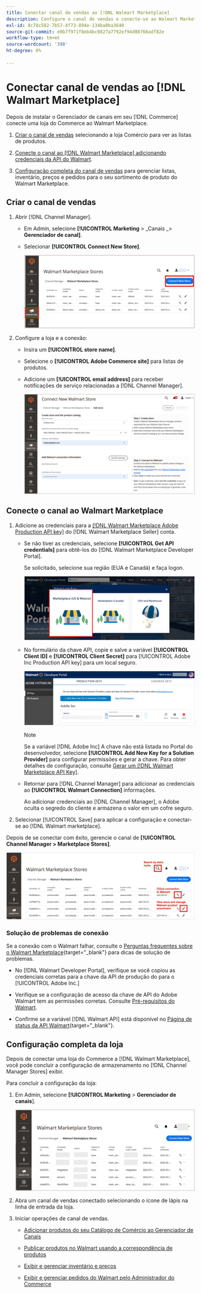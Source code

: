 ```yaml
---
title: Conectar canal de vendas ao [!DNL Walmart Marketplace]
description: Configure o canal de vendas e conecte-se ao Walmart Marketplace.
exl-id: 8c78c582-7b57-4f73-894e-134ba0ba3640
source-git-commit: e0b7f971f8eb4bc0827a7792ef94d88766adf82e
workflow-type: tm+mt
source-wordcount: '398'
ht-degree: 0%

---
```



# Conectar canal de vendas ao [!DNL Walmart Marketplace]

Depois de instalar o Gerenciador de canais em seu [!DNL Commerce] conecte uma loja do Commerce ao Walmart Marketplace.

1. [Criar o canal de vendas](#create-the-sales-channel) selecionando a loja Comércio para ver as listas de produtos.

1. [Conecte o canal ao [!DNL Walmart Marketplace] adicionando credenciais da API do Walmart](#connect-the-channel-to-walmart-marketplace).

1. [Configuração completa do canal de vendas](#complete-store-setup) para gerenciar listas, inventário, preços e pedidos para o seu sortimento de produto do Walmart Marketplace.

## Criar o canal de vendas

1. Abrir [!DNL Channel Manager].

   - Em Admin, selecione **[!UICONTROL Marketing** > _Canais _> **Gerenciador de canal]**.

   - Selecionar **[!UICONTROL Connect New Store]**.

      ![Conexão da loja do Commerce ao [!DNL Walmart Marketplace] from [!DNL Channel Manager]](assets/connect-commerce-store-to-marketplace.png)


1. Configure a loja e a conexão:

   - Insira um **[!UICONTROL store name]**.

   - Selecione o **[!UICONTROL Adobe Commerce site]** para listas de produtos.

   - Adicione um **[!UICONTROL email address]** para receber notificações de serviço relacionadas a [!DNL Channel Manager].

      ![Configurar a conexão entre o Commerce e o [!DNL Walmart Marketplace] from [!DNL Channel Manager]](assets/configure-commerce-to-marketplace-connection.png)

## Conecte o canal ao Walmart Marketplace

1. Adicione as credenciais para a [[!DNL Walmart Marketplace Adobe Production API key]](connect-marketplace.md#generate-a-walmart-marketplace-production-api-key) do [!DNL Walmart Marketplace Seller] conta.

   - Se não tiver as credenciais, selecione **[!UICONTROL Get API credentials]** para obtê-los do [!DNL Walmart Marketplace Developer Portal].

      Se solicitado, selecione sua região (EUA e Canadá) e faça logon.

      ![[!DNL Walmart Marketplace] logon da conta](assets/walmart-marketplace-login-page.png)

   - No formulário da chave API, copie e salve a variável **[!UICONTROL Client ID]** e **[!UICONTROL Client Secret]** para [!UICONTROL Adobe Inc Production API key] para um local seguro.

      ![[!DNL Walmart Marketplace API key] página de configuração](assets/walmart-api-key-management-form.png)

      >[!NOTE]
      >
      >Se a variável [!DNL Adobe Inc] A chave não está listada no Portal do desenvolvedor, selecione **[!UICONTROL Add New Key for a Solution Provider]** para configurar permissões e gerar a chave. Para obter detalhes de configuração, consulte [Gerar um [!DNL Walmart Marketplace API Key]](walmart-prerequisites.md#generate-a-walmart-marketplace-api-key).

   - Retornar para [!DNL Channel Manager] para adicionar as credenciais ao **[!UICONTROL Walmart Connection]** informações.

      Ao adicionar credenciais ao [!DNL Channel Manager], o Adobe oculta o segredo do cliente e armazena o valor em um cofre seguro.

1. Selecionar [!UICONTROL Save] para aplicar a configuração e conectar-se ao [!DNL Walmart marketplace].

Depois de se conectar com êxito, gerencie o canal de **[!UICONTROL Channel Manager > Marketplace Stores]**.

![[!DNL Walmart Marketplace API key] página de configuração](assets/manage-connected-stores.png)


### Solução de problemas de conexão

Se a conexão com o Walmart falhar, consulte o [Perguntas frequentes sobre o Walmart Marketplace](https://developer.walmart.com/faq/us/faq-auth/){target=&quot;_blank&quot;} para dicas de solução de problemas.

- No [!DNL Walmart Developer Portal], verifique se você copiou as credenciais corretas para a chave da API de produção do para o [!UICONTROL Adobe Inc.]

- Verifique se a configuração de acesso da chave de API do Adobe Walmart tem as permissões corretas. Consulte [Pré-requisitos do Walmart](walmart-prerequisites.md##generate-a-walmart-marketplace-api-key).

- Confirme se a variável [!DNL Walmart API] está disponível no [Página de status da API Walmart](https://developer.walmart.com/us/whats-new/new-api-status-information-now-available/){target=&quot;_blank&quot;}.

## Configuração completa da loja

Depois de conectar uma loja do Commerce a [!DNL Walmart Marketplace], você pode concluir a configuração de armazenamento no [!DNL Channel Manager Stores] exibir.

Para concluir a configuração da loja:

1. Em Admin, selecione **[!UICONTROL Marketing** > **Gerenciador de canais**].

   ![[!DNL Walmart Marketplace API key] página de configuração](assets/connect-commerce-store-config.png)

1. Abra um canal de vendas conectado selecionando o ícone de lápis na linha de entrada da loja.

1. Iniciar operações de canal de vendas.

   - [Adicionar produtos do seu Catálogo de Comércio ao Gerenciador de Canais](add-products-to-connected-channel.md)

   - [Publicar produtos no Walmart usando a correspondência de produtos](publish-listings-to-marketplace.md)

   - [Exibir e gerenciar inventário e preços](inventory-and-price-updates.md)

   - [Exibir e gerenciar pedidos do Walmart pelo Administrador do Commerce](manage-orders.md)
